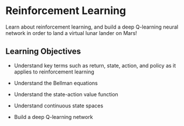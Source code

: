 # Reinforcement Learning
Learn about reinforcement learning, and build a deep Q-learning neural network in order to land a virtual lunar lander on Mars!

## Learning Objectives
* Understand key terms such as return, state, action, and policy as it applies to reinforcement learning
+ Understand the Bellman equations
* Understand the state-action value function
+ Understand continuous state spaces
* Build a deep Q-learning network

